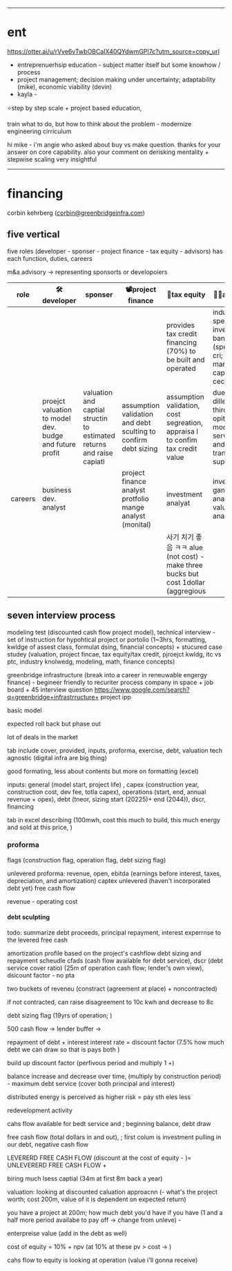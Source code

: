 
---
# ent

https://otter.ai/u/rVve6vTwbOBCaIX40QYdwmGPI7c?utm_source=copy_url

- entreprenuerhsip education - subject matter itself but some knowhow / process 
- project management; decision making under uncertainty; adaptability (mike), economic viability (devin)
- kayla - 


⭐️step by step scale + project based education, 

train what to do, but how to think about the problem - modernize engineering cirriculum


hi mike - i'm angie who asked about buy vs make question. thanks for your answer on core capability. also your comment on derisking mentality + stepwise scaling very insightful

---
# financing
 corbin kehrberg (corbin@greenbridgeinfra.com)
## five vertical
five roles (developer - sponser - project finance - tax equity - advisors) has each function, duties, careers 

m&a advisory -> representing sponsorts or developoiers

| role    | 🛠️developer                                            | sponser                                                               | 📽️project finance                                             | 💸tax equity                                                                  | 🧙‍♂️advisors                                                                   |
| ------- | ------------------------------------------------------- | --------------------------------------------------------------------- | -------------------------------------------------------------- | ----------------------------------------------------------------------------- | ------------------------------------------------------------------------------- |
|         |                                                         |                                                                       |                                                                | provides tax credit financing (70%)  to be built and operated                 | industry specific investment banking (specialized cri; marathon capital, cec,)+ |
|         | proejct valuation to model dev. budge and future profit | valuation and captial structin to estimated returns and raise capiatl | assumption validation and debt sculting to confirm debt sizing | assumption validation, cost segreation, appraisa l to confim tax credit value | due dillegnt, third party opitnons , modeling services and transtation suport   |
| careers | business dev. analyst                                   |                                                                       | project finance analyst protfolio mange analyst (monital)      | investment analyat                                                            | investment ganking analyst valuation analuyst                                   |
|         |                                                         |                                                                       |                                                                | 사기 치기 좋음 ㅋㅋ alue (not cost) - make three bucks but cost 1dollar (aggregious   |                                                                                 |

## seven interview process

modeling test (discounted cash flow project model), technical interview - set of instruction for hypohtical project or portolio (1~3hrs, formatting, kwldge of assest class, formulat dsing, financial concepts) + stucured case studey (valuation, project fincae, tax equity/tax credit, pjroejct kwldg, itc vs ptc, industry knolwedg, modeling, math, finance concepts)

greenbridge infrastructure (break into a career in reneuwable engergy finance) - begineer friendly to recuriter process
company in space + job board + 45 interview question https://www.google.com/search?q=greenbridge+infrastrructure+
project ipp

basic model

expected roll back but phase out

lot of deals in the market

tab include cover, provided, inputs, proforma, exercise, debt, valuation
tech agnostic (digital infra are big thing) 

good formating, less about contents but more on formatting (excel)

inputs: general (model start, project life) , capex (construction year, construction cost, dev fee, totla capex), operations (start, end, annual revenue + opex), debt (tneor, sizing start (20225)+ end (2044)), dscr, financing

tab in excel describing (100mwh, cost this much to build, this much energy and sold at this price, )


### proforma

flags (construction flag, operation flag, debt sizing flag)

unlevered proforma: revenue, open, ebitda (earnings before interest, taxes, depreciation, and amortization)
captex
unlevered (haven't incorporated debt yet) free cash flow

revenue - operating cost 
#### debt sculpting
todo: summarize debt proceeds, principal repayment, interest experrnse to the levered free cash

amortization profile based on the project's cashflow
debt sizing and repayment scheudle
cfads (cash flow available for debt service), dscr (debt service cover ratio) (25m of operation cash flow; lender's own view), dsicount factor - no pta

two buckets of reveneu (constract (agreement at place) + noncontracted)

if not contracted, can raise disagreement to 10c kwh and decrease to 8c

debt sizing flag (19yrs of operation; )


500 cash flow -> lender buffer -> 


repayment of debt + interest 
interest rate = discount factor (7.5%
how much debt we can draw so that is pays both )

build up discount factor (perfivous period and multiply 1 +)

balance increase and decrease over time,  (multiply by construction period) - maximum debt service (cover both principal and interest)

distributed energy is perceived as higher risk = pay sth eles less

redevelopment activity

cahs flow available for bedt service and ; beginning balance, debt draw

free cash flow (total dollars in and out), ; first colum is investment
pulling in our debt, negative cash flow 

LEVERERD FREE CASH FLOW (discount at the cost of equity - )= UNLEVERERD FREE CASH FLOW  + 

biring much lsess captial (34m at first 8m back a year)

valuation: looking at discounted caluation approacnn (- what's the project worth; cost 200m,  value of it is dependent on expected return)

you have a project at 200m; how much debt you'd have if you have (1 and a half more period availabe to pay off -> change from unleve) - 

enterpreise value (add in the debt as well)

cost of equity = 10%  + npv (at 10% at these pv > cost -> )

cahs flow to equity is looking at operation (value i'll gonna receive)